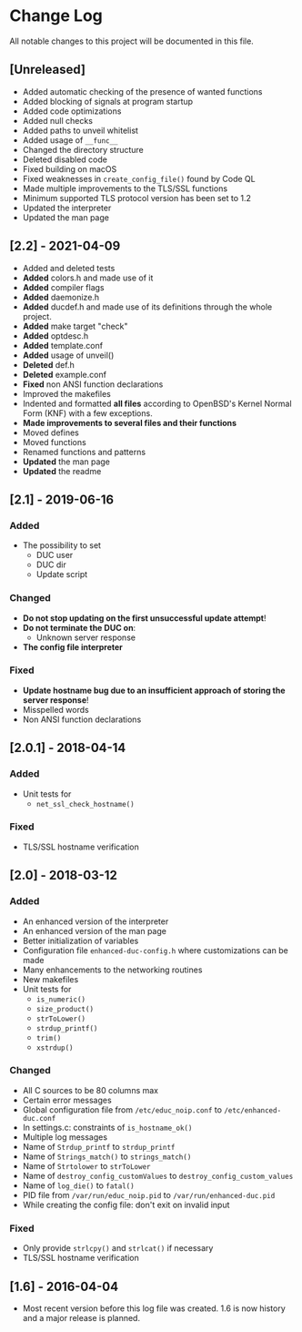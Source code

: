 # Change Log #
All notable changes to this project will be documented in this file.

## [Unreleased] ##
- Added automatic checking of the presence of wanted functions
- Added blocking of signals at program startup
- Added code optimizations
- Added null checks
- Added paths to unveil whitelist
- Added usage of `__func__`
- Changed the directory structure
- Deleted disabled code
- Fixed building on macOS
- Fixed weaknesses in `create_config_file()` found by Code QL
- Made multiple improvements to the TLS/SSL functions
- Minimum supported TLS protocol version has been set to 1.2
- Updated the interpreter
- Updated the man page

## [2.2] - 2021-04-09 ##
- Added and deleted tests
- **Added** colors.h and made use of it
- **Added** compiler flags
- **Added** daemonize.h
- **Added** ducdef.h and made use of its definitions through the whole
  project.
- **Added** make target "check"
- **Added** optdesc.h
- **Added** template.conf
- **Added** usage of unveil()
- **Deleted** def.h
- **Deleted** example.conf
- **Fixed** non ANSI function declarations
- Improved the makefiles
- Indented and formatted **all files** according to OpenBSD's Kernel
  Normal Form (KNF) with a few exceptions.
- **Made improvements to several files and their functions**
- Moved defines
- Moved functions
- Renamed functions and patterns
- **Updated** the man page
- **Updated** the readme

## [2.1] - 2019-06-16 ##
### Added ###
- The possibility to set
  - DUC user
  - DUC dir
  - Update script

### Changed ###
- **Do not stop updating on the first unsuccessful update attempt**!
- **Do not terminate the DUC on**:
  - Unknown server response
- **The config file interpreter**

### Fixed ###
- **Update hostname bug due to an insufficient approach of storing the
  server response**!
- Misspelled words
- Non ANSI function declarations

## [2.0.1] - 2018-04-14 ##
### Added ###
- Unit tests for
  - `net_ssl_check_hostname()`

### Fixed ###
- TLS/SSL hostname verification

## [2.0] - 2018-03-12 ##
### Added ###
- An enhanced version of the interpreter
- An enhanced version of the man page
- Better initialization of variables
- Configuration file `enhanced-duc-config.h` where customizations can be made
- Many enhancements to the networking routines
- New makefiles
- Unit tests for
  - `is_numeric()`
  - `size_product()`
  - `strToLower()`
  - `strdup_printf()`
  - `trim()`
  - `xstrdup()`

### Changed ###
- All C sources to be 80 columns max
- Certain error messages
- Global configuration file from `/etc/educ_noip.conf` to `/etc/enhanced-duc.conf`
- In settings.c: constraints of `is_hostname_ok()`
- Multiple log messages
- Name of `Strdup_printf` to `strdup_printf`
- Name of `Strings_match()` to `strings_match()`
- Name of `Strtolower` to `strToLower`
- Name of `destroy_config_customValues` to `destroy_config_custom_values`
- Name of `log_die()` to `fatal()`
- PID file from `/var/run/educ_noip.pid` to `/var/run/enhanced-duc.pid`
- While creating the config file: don't exit on invalid input

### Fixed ###
- Only provide `strlcpy()` and `strlcat()` if necessary
- TLS/SSL hostname verification

## [1.6] - 2016-04-04 ##
- Most recent version before this log file was created. 1.6 is now
  history and a major release is planned.
